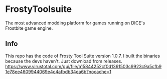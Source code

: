 # FrostyToolsuite
The most advanced modding platform for games running on DICE's Frostbite game engine.

## Info

This repo has the code of Frosty Tool Suite version 1.0.7.
I built the binaries because the devs haven't. Just download from releases.
https://www.virustotal.com/gui/file/a15844252cf0d1361503c9923c9a5cfb91e78ee4609944069e4c4afbdb34ea6b?nocache=1
